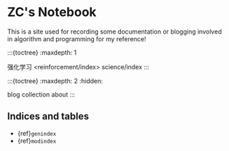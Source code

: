 # ZC's Notebook

This is a site used for recording some documentation or blogging involved in algorithm and programming for my reference! 

:::{toctree}
:maxdepth: 1

强化学习 <reinforcement/index>
science/index
:::

:::{toctree}
:maxdepth: 2
:hidden:

blog
collection
about
:::


## Indices and tables

* {ref}`genindex`
* {ref}`modindex`